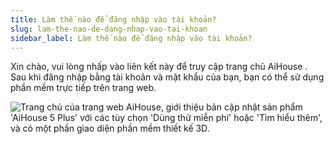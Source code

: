 ```yaml
---
title: Làm thế nào để đăng nhập vào tài khoản?
slug: lam-the-nao-de-dang-nhap-vao-tai-khoan
sidebar_label: Làm thế nào để đăng nhập vào tài khoản?
---
```


Xin chào, vui lòng nhấp vào liên kết này để truy cập trang chủ AiHouse . Sau khi đăng nhập bằng tài khoản và mật khẩu của bạn, bạn có thể sử dụng phần mềm trực tiếp trên trang web.

![Trang chủ của trang web AiHouse, giới thiệu bản cập nhật sản phẩm 'AiHouse 5 Plus' với các tùy chọn 'Dùng thử miễn phí' hoặc 'Tìm hiểu thêm', và có một phần giao diện phần mềm thiết kế 3D.](https://storage.googleapis.com/jegavn_kb/images/edba144f-3758-4d94-b8f0-a0043c9bf311.png)
